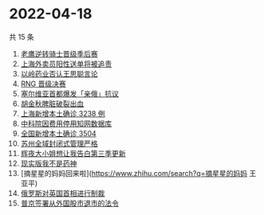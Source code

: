 # 2022-04-18

共 15 条

<!-- BEGIN -->
<!-- 最后更新时间 Mon Apr 18 2022 02:17:14 GMT+0800 (China Standard Time) -->

1. [老鹰逆转骑士晋级季后赛](https://www.zhihu.com/search?q=老鹰晋级季后赛)
1. [上海外卖员阳性送单将被追责](https://www.zhihu.com/search?q=外卖员阳性送单将被追责)
1. [以岭药业否认王思聪言论](https://www.zhihu.com/search?q=以岭药业回应)
1. [RNG 晋级决赛](https://www.zhihu.com/search?q=rng)
1. [塞尔维亚首都爆发「亲俄」抗议](https://www.zhihu.com/search?q=塞尔维亚亲俄抗议)
1. [胡金秋脾脏破裂出血](https://www.zhihu.com/search?q=胡金秋)
1. [上海新增本土确诊 3238 例](https://www.zhihu.com/search?q=上海新增)
1. [中科院因费用停用知网数据库](https://www.zhihu.com/search?q=中科院停用知网数据库)
1. [全国新增本土确诊 3504](https://www.zhihu.com/search?q=全国新增)
1. [苏州全域封闭式管理严格](https://www.zhihu.com/search?q=苏州封闭式管理)
1. [辉夜大小姐想让我告白第三季更新](https://www.zhihu.com/search?q=辉夜大小姐想让我告白第三季第二集)
1. [现实版我不是药神](https://www.zhihu.com/search?q=现实版我不是药神)
1. [摘星星的妈妈回来啦](https://www.zhihu.com/search?q=摘星星的妈妈 王亚平)
1. [俄罗斯对英国首相进行制裁](https://www.zhihu.com/search?q=俄罗斯对英国首相制裁)
1. [普京签署从外国股市退市的法令](https://www.zhihu.com/search?q=俄公司从外国股市退市)

<!-- END -->
